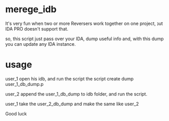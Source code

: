 # merege_idb

It's very fun when two or more Reversers work together on one project, נut IDA PRO doesn't support that.

so, this script just pass over your IDA, dump useful info and, with this dump you can update any IDA instance.

# usage

user_1 open his idb, and run the script
the script create dump user_1_db_dump.p

user_2 append the user_1_db_dump to idb folder, and run the script.

user_1 take the user_2_db_dump and make the same like user_2

Good luck
